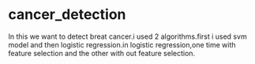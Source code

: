 # cancer_detection
In this we want to detect breat cancer.i used 2 algorithms.first i used svm model and then logistic regression.in logistic regression,one time with feature selection and the other with out feature selection.
